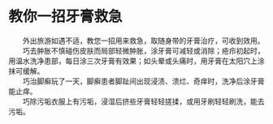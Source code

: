 # 教你一招牙膏救急  

&emsp;&emsp;外出旅游如遇不适，教您一招用来救急，取随身带的牙膏治疗，可收到效用。  
&emsp;&emsp;巧去肿胀不慎碰伤皮肤而局部轻微肿胀，涂牙膏可减轻或消除；疮疖初起时，用温水洗净患部，每日涂三次牙膏有效果；如头晕或头痛时，用牙膏在太阳穴上涂抹可缓解。  
&emsp;&emsp;巧治脚癣玩了一天，脚癣患者脚趾间出现浸渍、溃烂、奇痒时，洗净后涂牙膏能止痒。  
&emsp;&emsp;巧除污垢衣服上有污垢，浸湿后挤些牙膏轻轻搓揉，或用牙刷轻轻刷洗，能去污垢。  